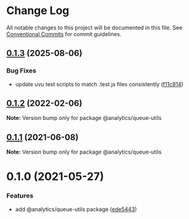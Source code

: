 # Change Log

All notable changes to this project will be documented in this file.
See [Conventional Commits](https://conventionalcommits.org) for commit guidelines.

## [0.1.3](https://github.com/DavidWells/analytics/compare/@analytics/queue-utils@0.1.2...@analytics/queue-utils@0.1.3) (2025-08-06)


### Bug Fixes

* update uvu test scripts to match .test.js files consistently ([f11c814](https://github.com/DavidWells/analytics/commit/f11c8142862a9ff4a7c102411f3b40cf2689aa51))





## [0.1.2](https://github.com/DavidWells/analytics/tree/master/packages/analytics-util-queue/compare/@analytics/queue-utils@0.1.1...@analytics/queue-utils@0.1.2) (2022-02-06)

**Note:** Version bump only for package @analytics/queue-utils





## [0.1.1](https://github.com/DavidWells/analytics/tree/master/packages/analytics-util-queue/compare/@analytics/queue-utils@0.1.0...@analytics/queue-utils@0.1.1) (2021-06-08)

**Note:** Version bump only for package @analytics/queue-utils





# 0.1.0 (2021-05-27)


### Features

* add @analytics/queue-utils package ([ede5443](https://github.com/DavidWells/analytics/tree/master/packages/analytics-util-queue/commit/ede5443))
